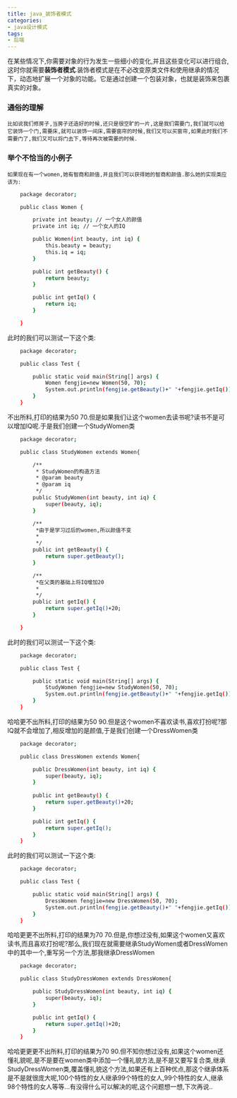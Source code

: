 ```yaml
---
title: java_装饰者模式
categories:
- java设计模式
tags:
- 后端
---
```

在某些情况下,你需要对象的行为发生一些细小的变化,并且这些变化可以进行组合,这时你就需要**装饰者模式**.装饰者模式是在不必改变原类文件和使用继承的情况下，动态地扩展一个对象的功能。它是通过创建一个包装对象，也就是装饰来包裹真实的对象。

### 通俗的理解

	比如说我们修房子,当房子还造好的时候,还只是很空旷的一片,这是我们需要门,我们就可以给它装饰一个门,需要床,就可以装饰一间床,需要窗帘的时候,我们又可以买窗帘,如果此时我们不需要门了,我们又可以将门去下,等待再次被需要的时候.

###  举个不恰当的小例子

	如果现在有一个women,她有智商和颜值,并且我们可以获得她的智商和颜值.那么她的实现类应该为:

``` bash
	package decorator;

	public class Women {

		private int beauty; // 一个女人的颜值
		private int iq; // 一个女人的IQ

		public Women(int beauty, int iq) {
			this.beauty = beauty;
			this.iq = iq;
		}

		public int getBeauty() {
			return beauty;
		}

		public int getIq() {
			return iq;
		}

	}
```	

此时的我们可以测试一下这个类:

``` bash
	package decorator;

	public class Test {

		public static void main(String[] args) {
			Women fengjie=new Women(50, 70);
			System.out.println(fengjie.getBeauty()+" "+fengjie.getIq());
		}
	}
```

不出所料,打印的结果为50 70.但是如果我们让这个women去读书呢?读书不是可以增加IQ呢.于是我们创建一个StudyWomen类

``` bash
	package decorator;

	public class StudyWomen extends Women{

		/**
		 * StudyWomen的构造方法
		 * @param beauty
		 * @param iq
		 */
		public StudyWomen(int beauty, int iq) {
			super(beauty, iq);
		}

		/**
		 *由于是学习过后的women,所以颜值不变
		 * 
		 */
		public int getBeauty() {
			return super.getBeauty();
		}

		/**
		 *在父类的基础上将IQ增加20
		 * 
		 */
		public int getIq() {
			return super.getIq()+20;
		}

	}
```

此时的我们可以测试一下这个类:

``` bash
	package decorator;

	public class Test {

		public static void main(String[] args) {
			StudyWomen fengjie=new StudyWomen(50, 70);
			System.out.println(fengjie.getBeauty()+" "+fengjie.getIq());
		}
	}
```

哈哈更不出所料,打印的结果为50 90.但是这个women不喜欢读书,喜欢打扮呢?那IQ就不会增加了,相反增加的是颜值,于是我们创建一个DressWomen类

``` bash
	package decorator;

	public class DressWomen extends Women{

		public DressWomen(int beauty, int iq) {
			super(beauty, iq);
		}
		
		public int getBeauty() {
			return super.getBeauty()+20;
		}

		public int getIq() {
			return super.getIq();
		}
	}

```

此时的我们可以测试一下这个类:

``` bash
	package decorator;

	public class Test {

		public static void main(String[] args) {
			DressWomen fengjie=new DressWomen(50, 70);
			System.out.println(fengjie.getBeauty()+" "+fengjie.getIq());
		}
	}
```

哈哈更更不出所料,打印的结果为70 70.但是,你想过没有,如果这个women又喜欢读书,而且喜欢打扮呢?那么,我们现在就需要继承StudyWomen或者DressWomen中的其中一个,重写另一个方法,那我继承DressWomen

``` bash
	package decorator;

	public class StudyDressWomen extends DressWomen{

		public StudyDressWomen(int beauty, int iq) {
			super(beauty, iq);
		}

		public int getIq() {
			return super.getIq()+20;
		}
	}

```

哈哈更更更不出所料,打印的结果为70 90.但不知你想过没有,如果这个women还懂礼貌呢,是不是要在women类中添加一个懂礼貌方法,是不是又要写复合类,继承StudyDressWomen类,覆盖懂礼貌这个方法,如果还有上百种优点,那这个继承体系是不是就很庞大呢,100个特性的女人继承99个特性的女人,99个特性的女人,继承98个特性的女人等等...有没得什么可以解决的呢,这个问题想一想,下次再说..